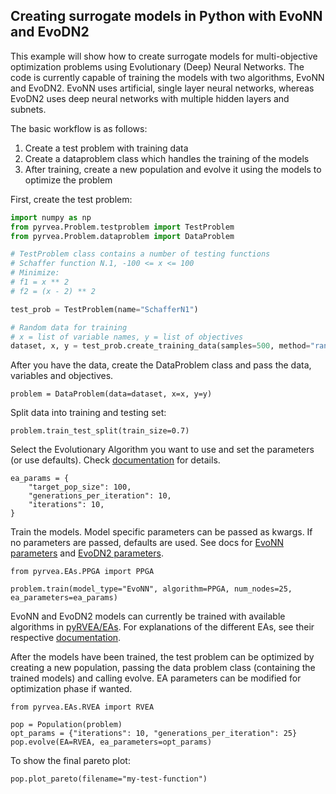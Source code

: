 ## Creating surrogate models in Python with EvoNN and EvoDN2

This example will show how to create surrogate models for multi-objective optimization problems using Evolutionary (Deep) Neural Networks. The code is currently capable of training the models with two algorithms, EvoNN and EvoDN2. EvoNN uses artificial, single layer neural networks, whereas EvoDN2 uses deep neural networks with multiple hidden layers and subnets.

The basic workflow is as follows:
1. Create a test problem with training data
2. Create a dataproblem class which handles the training of the models
3. After training, create a new population and evolve it using the models to optimize the problem

First, create the test problem:
```python
import numpy as np
from pyrvea.Problem.testproblem import TestProblem
from pyrvea.Problem.dataproblem import DataProblem

# TestProblem class contains a number of testing functions
# Schaffer function N.1, -100 <= x <= 100
# Minimize:
# f1 = x ** 2
# f2 = (x - 2) ** 2

test_prob = TestProblem(name="SchafferN1")

# Random data for training
# x = list of variable names, y = list of objectives
dataset, x, y = test_prob.create_training_data(samples=500, method="random")

```
After you have the data, create the DataProblem class and pass the data, variables and objectives.
```
problem = DataProblem(data=dataset, x=x, y=y)
```
Split data into training and testing set:
```
problem.train_test_split(train_size=0.7)
```
Select the Evolutionary Algorithm you want to use and set the parameters (or use defaults). Check [documentation](https://htmlpreview.github.io/?https://github.com/delamorte/pyRVEA/blob/master/docs/_build/html/pyrvea.EAs.html) for details.
```
ea_params = {
    "target_pop_size": 100,
    "generations_per_iteration": 10,
    "iterations": 10,
}
```
Train the models. Model specific parameters can be passed as kwargs. If no parameters are passed, defaults are used. See docs for [EvoNN parameters](https://htmlpreview.github.io/?https://raw.githubusercontent.com/delamorte/pyRVEA/master/docs/_build/html/pyrvea.Problem.html#pyrvea.Problem.evonn_problem.EvoNNModel.set_params) and [EvoDN2 parameters](https://htmlpreview.github.io/?https://raw.githubusercontent.com/delamorte/pyRVEA/master/docs/_build/html/pyrvea.Problem.html#pyrvea.Problem.evodn2_problem.EvoDN2Model.set_params).

```
from pyrvea.EAs.PPGA import PPGA

problem.train(model_type="EvoNN", algorithm=PPGA, num_nodes=25, ea_parameters=ea_params)
```
EvoNN and EvoDN2 models can currently be trained with available algorithms in [pyRVEA/EAs](https://htmlpreview.github.io/?https://github.com/delamorte/pyRVEA/blob/master/docs/_build/html/pyrvea.EAs.html). For explanations of the different EAs, see their respective [documentation](https://htmlpreview.github.io/?https://github.com/delamorte/pyRVEA/blob/master/docs/_build/html/pyrvea.EAs.html).

After the models have been trained, the test problem can be optimized by creating a new population, passing the data problem class (containing the trained models) and calling evolve. EA parameters can be modified for optimization phase if wanted.

```
from pyrvea.EAs.RVEA import RVEA

pop = Population(problem)
opt_params = {"iterations": 10, "generations_per_iteration": 25}
pop.evolve(EA=RVEA, ea_parameters=opt_params)
```
To show the final pareto plot:
```
pop.plot_pareto(filename="my-test-function")
```
